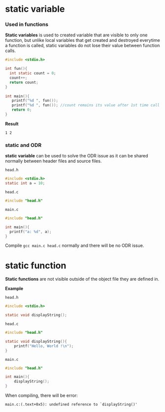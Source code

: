 # static variable

### Used in functions

**Static variables** is used to created variable that are visible to only one function, but unlike local variables that get created and destroyed everytime a function is called, static variables do not lose their value between function calls.

```c
#include <stdio.h> 

int fun(){ 
  int static count = 0; 
  count++;
  return count; 
} 
   
int main(){ 
   printf("%d ", fun()); 
   printf("%d ", fun()); //count remains its value after 1st time call func()
   return 0; 
}
```

**Result**

``1 2``

### static and ODR

**static variable** can be used to solve the ODR issue as it can be shared normally between header files and source files.

``head.h``

```c
#include <stdio.h>
static int a = 10;
```
``head.c``

```c
#include "head.h"
```
``main.c``
```c
#include "head.h"

int main(){ 
  printf("a: %d", a);
}
```

Compile ``gcc main.c head.c`` normally and there will be no ODR issue.

# static function

**Static functions** are not visible outside of the object file they are defined in.

**Example**

``head.h``

```c
#include <stdio.h>

static void displayString();
```

``head.c``

```c
#include "head.h"

static void displayString(){
	printf("Hello, World !\n");
}
```

``main.c``

```c
#include "head.h"

int main(){ 
    displayString();
}
```

When compiling, there will be error: 

```
main.c:(.text+0x5): undefined reference to `displayString()'
```
